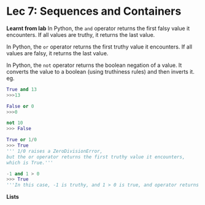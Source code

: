 # Lec 7: Sequences and Containers
**Learnt from lab**
In Python, the `and` operator returns the first falsy value it encounters. If all values are truthy, it returns the last value.

In Python, the `or` operator returns the first truthy value it encounters. If all values are falsy, it returns the last value.

In Python, the `not` operator returns the boolean negation of a value. It converts the value to a boolean (using truthiness rules) and then inverts it.
eg. 
```python
True and 13
>>>13

False or 0
>>>0

not 10 
>>> False

True or 1/0
>>> True 
''' 1/0 raises a ZeroDivisionError, 
but the or operator returns the first truthy value it encounters, 
which is True.'''

-1 and 1 > 0
>>> True
'''In this case, -1 is truthy, and 1 > 0 is true, and operator returns the last truthy value, which is True.
```

**Lists**
